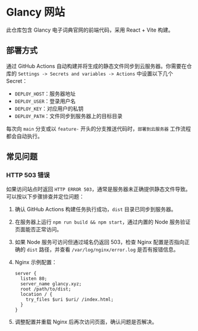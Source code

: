 # Glancy 网站

此仓库包含 Glancy 电子词典官网的前端代码，采用 React + Vite 构建。

## 部署方式

通过 GitHub Actions 自动构建并将生成的静态文件同步到云服务器。你需要在仓库的 `Settings -> Secrets and variables -> Actions` 中设置以下几个 Secret：

- `DEPLOY_HOST`：服务器地址
- `DEPLOY_USER`：登录用户名
- `DEPLOY_KEY`：对应用户的私钥
- `DEPLOY_PATH`：文件同步到服务器上的目标目录

每次向 `main` 分支或以 `feature-` 开头的分支推送代码时，`部署到云服务器` 工作流程都会自动执行。

## 常见问题

### HTTP 503 错误

如果访问站点时返回 `HTTP ERROR 503`，通常是服务器未正确提供静态文件导致。可以按以下步骤排查并定位问题：

1. 确认 GitHub Actions 构建任务执行成功，`dist` 目录已同步到服务器。
2. 在服务器上运行 `npm run build && npm start`，通过内置的 Node 服务验证页面能否正常访问。
3. 如果 Node 服务可访问但通过域名仍返回 503，检查 Nginx 配置是否指向正确的 `dist` 路径，并查看 `/var/log/nginx/error.log` 是否有报错信息。
4. Nginx 示例配置：

   ```nginx
   server {
     listen 80;
     server_name glancy.xyz;
     root /path/to/dist;
     location / {
       try_files $uri $uri/ /index.html;
     }
   }
   ```

5. 调整配置并重载 Nginx 后再次访问页面，确认问题是否解决。
